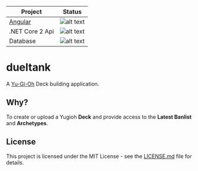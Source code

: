 | Project        | Status       |
| ------------- |:-------------:|
| [Angular](https://github.com/fablecode/dueltank/tree/master/src/Angular/dueltank)      | ![alt text](https://fablecode.visualstudio.com/_apis/public/build/definitions/9e9640ec-37b8-4d8b-8cb2-19c074a1fa41/6/badge?maxAge=0 "Visual studio team services build status") |
| .NET Core 2 Api      | ![alt text](https://fablecode.visualstudio.com/_apis/public/build/definitions/9e9640ec-37b8-4d8b-8cb2-19c074a1fa41/8/badge?maxAge=0 "Visual studio team services build status")      |
| Database | ![alt text](https://fablecode.visualstudio.com/_apis/public/build/definitions/9e9640ec-37b8-4d8b-8cb2-19c074a1fa41/7/badge?maxAge=0 "Visual studio team services build status")      |


# dueltank
A [Yu-Gi-Oh](http://www.yugioh-card.com/en/) Deck building application.

## Why?
To create or upload a Yugioh **Deck** and provide access to the **Latest Banlist** and **Archetypes**.

## License
This project is licensed under the MIT License - see the [LICENSE.md](LICENSE) file for details.

